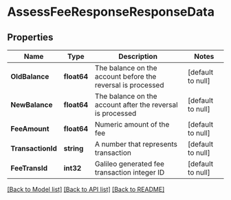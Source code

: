 # AssessFeeResponseResponseData

## Properties
Name | Type | Description | Notes
------------ | ------------- | ------------- | -------------
**OldBalance** | **float64** | The balance on the account before the reversal is processed | [default to null]
**NewBalance** | **float64** | The balance on the account after the reversal is processed | [default to null]
**FeeAmount** | **float64** | Numeric amount of the fee | [default to null]
**TransactionId** | **string** | A number that represents transaction | [default to null]
**FeeTransId** | **int32** | Galileo generated fee transaction integer ID | [default to null]

[[Back to Model list]](../README.md#documentation-for-models) [[Back to API list]](../README.md#documentation-for-api-endpoints) [[Back to README]](../README.md)

